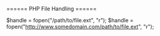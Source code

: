 ====== PHP File Handling ======


  $handle = fopen("/path/to/file.ext", "r");
  $handle = fopen("http://www.somedomain.com/path/to/file.ext", "r");


